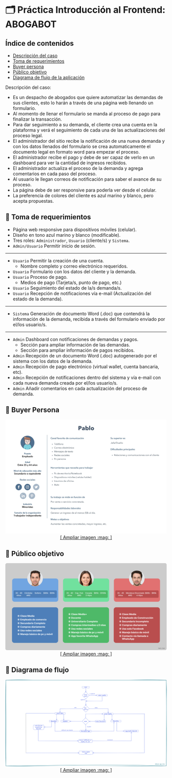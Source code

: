 # :card_index_dividers: Práctica Introducción al Frontend: **ABOGABOT**

## Índice de contenidos
* [Descripción del caso](#descripcion)
* [Toma de requerimientos](#requerimientos)
* [Buyer persona](#buyer-persona)
* [Público objetivo](#publico-obj)
* [Diagrama de flujo de la aplicación](#flujo)

<a name="descripcion"></a>
Descripción del caso:

- Es un despacho de abogados que quiere automatizar las demandas de sus clientes, esto lo harán a través de una página web llenando un formulario.
- Al momento de llenar el formulario se manda al proceso de pago para finalizar la transacción.
- Para dar seguimiento a su demanda, el cliente crea una cuenta en la plataforma y verá el seguimiento de cada una de las actualizaciones del proceso legal.
- El administrador del sitio recibe la notificación de una nueva demanda y con los datos llenados del formulario se crea automaticamente el documento legal en formato word para empezar el proceso.
- El administrador recibe el pago y debe de ser capaz de verlo en un dashboard para ver la cantidad de ingresos recibidos.
- El administrador actualiza el proceso de la demanda y agrega comentarios en cada paso del proceso.
- Al usuario le llegan correos de notificación para saber el avance de su proceso.
- La página debe de ser responsive para poderla ver desde el celular.
- La preferencia de colores del cliente es azul marino y blanco, pero acepta propuestas.

<a name="requerimientos"></a>
## :memo: Toma de requerimientos
- Página web responsive para dispositivos móviles (celular).
- Diseño en tono azul marino y blanco (modificable).
- Tres roles: `Administrador`, `Usuario` (cliente/s) y `Sistema`.
- `Admin/Usuario` Permitir inicio de sesión.
___
- `Usuario` Permitir la creación de una cuenta.
    - Nombre completo y correo electrónico requeridos.
- `Usuario` Formulario con los datos del cliente y la demanda.
- `Usuario` Proceso de pago.
    - Medios de pago (Tarjeta/s, punto de pago, etc.)
- `Usuario` Seguimiento del estado de la/s demanda/s.
- `Usuario` Recepción de notificaciones vía e-mail (Actualización del estado de la demanda).
___
- `Sistema` Generación de documento Word (.doc) que contendrá la información de la demanda, recibida a través del formulario enviado por el/los usuario/s.
___
- `Admin` Dashboard con notificaciones de demandas y pagos.
    - Sección para ampliar información de las demandas.
    - Sección para ampliar información de pagos recibidos.
- `Admin` Recepción de un documento Word (.doc) autogenerado por el sistema con los datos de la demanda.
- `Admin` Recepción de pago electrónico (virtual wallet, cuenta bancaria, etc).
- `Admin` Recepción de notificaciones dentro del sistema y vía e-mail con cada nueva demanda creada por el/los usuario/s.
- `Admin` Añadir comentarios en cada actualización del proceso de demanda.

<a name="buyer-persona"></a>
## :bust_in_silhouette: Buyer Persona

<div align="center">
    <img src="./buyer-persona.jpg" width="700px">
    <a href="./buyer-persona.png" target="_blank">[ Ampliar imagen :mag: ]</a>
</div>

<a name="publico-obj"></a>
## :busts_in_silhouette: Público objetivo

<div align="center">
    <img src="./publico-objetivo.png" width="700px">
    <a href="./publico-objetivo.png" target="_blank">[ Ampliar imagen :mag: ]</a>
</div>

<a name="flujo"></a>
## :twisted_rightwards_arrows: Diagrama de flujo

<div align="center">
    <img src="./flujo-abogaBot.png" width="700px"><br>
    <a href="./flujo-abogaBot.png" target="_blank">[ Ampliar imagen :mag: ]</a>
</div>